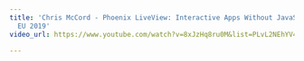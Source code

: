 ```yaml
---
title: 'Chris McCord - Phoenix LiveView: Interactive Apps Without JavaScript ElixirConf
  EU 2019'
video_url: https://www.youtube.com/watch?v=8xJzHq8ru0M&list=PLvL2NEhYV4ZtoiQC735NjHyPJUS_nmrxy

---
```

